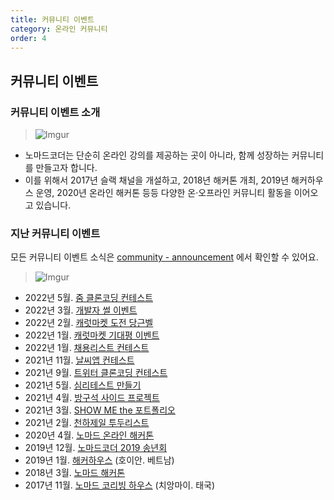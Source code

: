 ```yaml
---
title: 커뮤니티 이벤트
category: 온라인 커뮤니티
order: 4
---
```


## 커뮤니티 이벤트

### 커뮤니티 이벤트 소개

> ![Imgur](https://i.ibb.co/QrWtr06/A06Vmj7.jpg)

- 노마드코더는 단순히 온라인 강의를 제공하는 곳이 아니라, 함께 성장하는 커뮤니티를 만들고자 합니다.
- 이를 위해서 2017년 슬랙 채널을 개설하고, 2018년 해커톤 개최, 2019년 해커하우스 운영, 2020년 온라인 해커톤 등등 다양한 온·오프라인 커뮤니티 활동을 이어오고 있습니다.

### 지난 커뮤니티 이벤트

모든 커뮤니티 이벤트 소식은 [community - announcement](https://nomadcoders.co/community/announcement) 에서 확인할 수 있어요.

> ![Imgur](https://i.ibb.co/8bSTrpc/Screen-Shot-2021-09-07-at-1-04-18-PM.png)

- 2022년 5월. [줌 클론코딩 컨테스트](https://nomadcoders.co/community/thread/5484)
- 2022년 3월. [개발자 썰 이벤트](https://nomadcoders.co/community/thread/3243)
- 2022년 2월. [캐럿마켓 도전 당근벨](https://nomadcoders.co/community/thread/1836)
- 2022년 1월. [캐럿마켓 기대평 이벤트](https://nomadcoders.co/community/thread/1639)
- 2022년 1월. [채용리스트 컨테스트](https://nomadcoders.co/community/thread/1622)
- 2021년 11월. [날씨앱 컨테스트](https://nomadcoders.co/community/thread/1333)
- 2021년 9월. [트위터 클론코딩 컨테스트](https://nomadcoders.co/community/thread/1115)
- 2021년 5월. [심리테스트 만들기](https://nomadcoders.co/community/thread/711)
- 2021년 4월. [방구석 사이드 프로젝트](https://nomadcoders.co/community/thread/696)
- 2021년 3월. [SHOW ME the 포트폴리오](https://nomadcoders.co/community/thread/577)
- 2021년 2월. [천하제일 투두리스트](https://nomadcoders.co/community/thread/452)
- 2020년 4월. [노마드 온라인 해커톤](https://www.instagram.com/p/B83jA9mjsSo/)
- 2019년 12월. [노마드코더 2019 송년회](https://festa.io/events/782/)
- 2019년 1월. [해커하우스](https://brunch.co.kr/@lynnata/178) (호이안. 베트남)
- 2018년 3월. [노마드 해커톤](https://brunch.co.kr/@lynnata/141)
- 2017년 11월. [노마드 코리빙 하우스](https://brunch.co.kr/@lynnata/121) (치앙마이. 태국)
